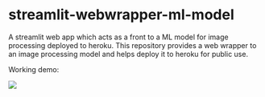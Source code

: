# streamlit-webwrapper-ml-model
A streamlit web app which acts as a front to a ML model for image processing deployed to heroku. 
This repository provides a web wrapper to an image processing model and helps deploy it to heroku for public use.

Working demo:


<img src="https://github.com/ankittrehan2000/streamlit-webwrapper-ml-model/blob/main/demo.gif" />
